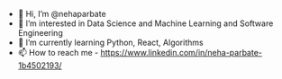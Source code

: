 - 👋 Hi, I’m @nehaparbate
- 👀 I’m interested in Data Science and Machine Learning and Software Engineering
- 🌱 I’m currently learning Python, React, Algorithms
- 📫 How to reach me - https://www.linkedin.com/in/neha-parbate-1b4502193/ 

<!---
nehaparbate/nehaparbate is a ✨ special ✨ repository because its `README.md` (this file) appears on your GitHub profile.
You can click the Preview link to take a look at your changes.
--->
